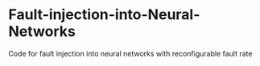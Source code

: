 # Fault-injection-into-Neural-Networks
Code for fault injection into neural networks with reconfigurable fault rate
